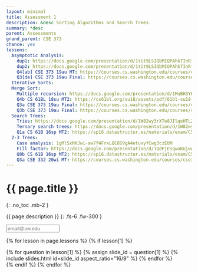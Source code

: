 ```yaml
---
layout: minimal
title: Assessment 1
description: &desc Sorting Algorithms and Search Trees.
summary: *desc
parent: Assessments
grand_parent: CSE 373
chance: yes
lessons:
  Asymptotic Analysis:
    dup1: https://docs.google.com/presentation/d/1tit9LSIQbMIQPAhk7InRf1L33ZhhD8lV0Th7tbgn4NA/edit#slide=id.ge527987d95_0_0
    dup2: https://docs.google.com/presentation/d/1tit9LSIQbMIQPAhk7InRf1L33ZhhD8lV0Th7tbgn4NA/edit#slide=id.ge527987d95_0_40
    Q4[ab] CSE 373 19au MT: https://courses.cs.washington.edu/courses/cse373/19au/files/cse373-19au-midterm.pdf#page=4
    Q3[de] CSE 373 19au Final: https://courses.cs.washington.edu/courses/cse373/19au/files/cse373-19au-final.pdf#page=4
  Iterative Sorts:
  Merge Sort:
    Multiple recursion: https://docs.google.com/presentation/d/1MuBH3YHD2eUA8VRFBxU61Y5bLXe3zFXdI0y0oCUND5I/edit#slide=id.g15fe877a9ac_0_0
    Q4b CS 61BL 18su MT2: https://cs61bl.org/su18/assets/pdf/61bl-su18-mt2.pdf#page=3
    Q3a CSE 373 19au Final: https://courses.cs.washington.edu/courses/cse373/19au/files/cse373-19au-final.pdf#page=3
    Q3b CSE 373 19au Final: https://courses.cs.washington.edu/courses/cse373/19au/files/cse373-19au-final.pdf#page=3
  Search Trees:
    Tries: https://docs.google.com/presentation/d/1W82wy3rXTe8JIlqeHTL2M84WDMffCxhZYwyIE7Wr2Ao/edit#slide=id.g1c33a0767cc_0_0
    Ternary search trees: https://docs.google.com/presentation/d/1W82wy3rXTe8JIlqeHTL2M84WDMffCxhZYwyIE7Wr2Ao/edit#slide=id.ge527987d95_0_0
    Q1a CS 61B 16sp MT2: https://sp16.datastructur.es/materials/exam/CS61B_Spring2016_MT2.pdf#page=2
  2-3 Trees:
    Case analysis: 1gMlSxNKJwi-aw7f4FrxLQC8S9gA4etuxyfCwg3czEOM
    Fill factor: https://docs.google.com/presentation/d/1QdPjEsqwaKGjwwmyzBn_DvmU9qLO9Lg-LBitTc72fOc/edit#slide=id.gf58b1141cb_0_6
    Q8b CS 61B 16sp MT2: https://sp16.datastructur.es/materials/exam/CS61B_Spring2016_MT2.pdf#page=9
    Q3a CSE 332 20wi MT: https://courses.cs.washington.edu/courses/cse332/20wi/files/cse332-20wi-midterm.pdf#page=3
---
```


# {{ page.title }}
{: .no_toc .mb-2 }

{{ page.description }}
{: .fs-6 .fw-300 }

<input id="email" type="email" size="15" placeholder="email@uw.edu" class="text-beta p-2 mb-2" />

{% for lesson in page.lessons %}
{% if lesson[1] %}
<div id="{{ lesson[0] | slugify }}" class="questions">
{% for question in lesson[1] %}
{% assign slide_id = question[1] %}
{% include slides.html id=slide_id aspect_ratio="16/9" %}
{% endfor %}
</div>
{% endif %}
{% endfor %}

<script>
{% include_relative _unhide.js %}
</script>
